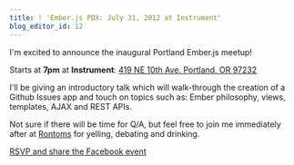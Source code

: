 ```yaml
---
title: ! 'Ember.js PDX: July 31, 2012 at Instrument'
blog_editor_id: 12
---
```


I'm excited to announce the inaugural Portland Ember.js meetup!

Starts at **7pm** at **Instrument**: [419 NE 10th Ave. Portland, OR 97232](https://maps.google.com/maps?ie=UTF8&f=d&daddr=Instrument,+419+Northeast+10th+Avenue,+Portland,+OR+97232&geocode=CZ3b9koLUqYZFVGstgIdEGyw-CG_ObMAL6bQkw&gl=US&hl=en)

I'll be giving an introductory talk which will walk-through the creation of a Github Issues app and touch on topics such as: Ember philosophy, views, templates, AJAX and REST APIs.

Not sure if there will be time for Q/A, but feel free to join me immediately after at [Rontoms](http://www.rontoms.net) for yelling, debating and drinking.

[RSVP and share the Facebook event](https://www.facebook.com/events/326976370721351/)
